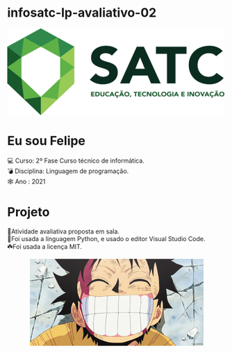 # infosatc-lp-avaliativo-02
<img src="logosatc.png" width=500 height=200>

# Eu sou Felipe
:computer: Curso: 2º Fase Curso técnico de informática. <br>
:bomb: Disciplina: Linguagem de programação.  <br>
:spider_web: Ano : 2021

# Projeto
:seedling:Atividade avaliativa proposta em sala.<br>
:snake:Foi usada a linguagem Python, e usado o editor Visual Studio Code.<br>
	:shamrock:Foi usada a licença MIT.<br>
<p align=center>
<img src="luffy.gif" width=400 height=200 /> </p>
